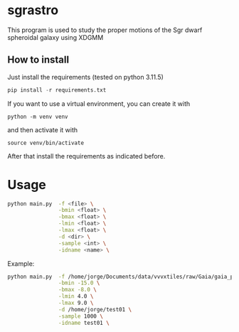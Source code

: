 # sgrastro

This program is used to study the proper motions of the Sgr dwarf spheroidal galaxy using XDGMM


## How to install

Just install the requirements  (tested on python 3.11.5)
```python
pip install -r requirements.txt
```

If you want to use a virtual environment, you can create it with
```
python -m venv venv
```
and then activate it with
```
source venv/bin/activate
```
After that install the requirements as indicated before.

# Usage

```bash
python main.py  -f <file> \
                -bmin <float> \
                -bmax <float> \
                -lmin <float> \
                -lmax <float> \
                -d <dir> \
                -sample <int> \
                -idname <name> \
```

Example:
```bash
python main.py  -f /home/jorge/Documents/data/vvvxtiles/raw/Gaia/gaia_primary_sample_region_low_bulge.fits \
                -bmin -15.0 \
                -bmax -8.0 \
                -lmin 4.0 \
                -lmax 9.0 \
                -d /home/jorge/test01 \
                -sample 1000 \
                -idname test01 \
```